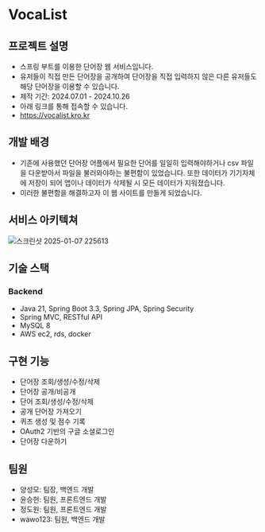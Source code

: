 # VocaList

## 프로젝트 설명
- 스프링 부트를 이용한 단어장 웹 서비스입니다.
- 유저들이 직접 만든 단어장을 공개하여 단어장을 직접 입력하지 않은 다른 유저들도 해당 단어장을 이용할 수 있습니다.
- 제작 기간: 2024.07.01 - 2024.10.26
- 아래 링크를 통해 접속할 수 있습니다.
- https://vocalist.kro.kr


## 개발 배경
- 기존에 사용했던 단어장 어플에서 필요한 단어를 일일히 입력해야하거나 csv 파일을 다운받아서 파일을 불러와야하는 불편함이 있었습니다.
  또한 데이터가 기기자체에 저장이 되어 앱이나 데이터가 삭제될 시 모든 데이터가 지워졌습니다.
- 이러한 불편함을 해결하고자 이 웹 사이트를 만들게 되었습니다.

## 서비스 아키텍쳐
![스크린샷 2025-01-07 225613](https://github.com/user-attachments/assets/b81758f5-d796-4a0c-833d-44b803e2ea6a)


## 기술 스택
  ### Backend 
  - Java 21, Spring Boot 3.3, Spring JPA, Spring Security
  - Spring MVC, RESTful API
  - MySQL 8
  - AWS ec2, rds, docker
  
## 구현 기능
- 단어장 조회/생성/수정/삭제
- 단어장 공개/비공개
- 단어 조회/생성/수정/삭제
- 공개 단어장 가져오기
- 퀴즈 생성 및 점수 기록
- OAuth2 기반의 구글 소셜로그인
- 단어장 다운하기

## 팀원
- 양성모: 팀장, 백엔드 개발
- 윤승헌: 팀원, 프론트엔드 개발
- 정도원: 팀원, 프론트엔드 개발
- wawo123: 팀원, 백엔드 개발
